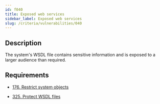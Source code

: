 ```yaml
---
id: f040
title: Exposed web services
sidebar_label: Exposed web services
slug: /criteria/vulnerabilities/040
---
```


## Description

The system's WSDL file contains sensitive information
and is exposed to a larger audience than required.

## Requirements

- [176. Restrict system objects](/criteria/requirements/data/176)

- [325. Protect WSDL files](/criteria/requirements/architecture/325)
